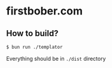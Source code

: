 # firstbober.com

## How to build?

```sh
$ bun run ./templator
```

Everything should be in `./dist` directory